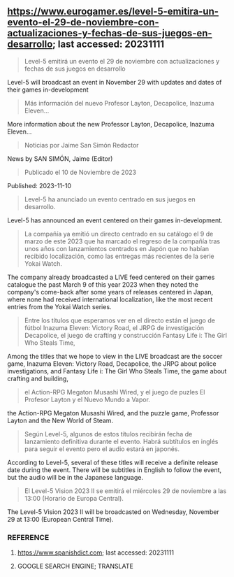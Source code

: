 ## https://www.eurogamer.es/level-5-emitira-un-evento-el-29-de-noviembre-con-actualizaciones-y-fechas-de-sus-juegos-en-desarrollo; last accessed: 20231111

> Level-5 emitirá un evento el 29 de noviembre con actualizaciones y fechas de sus juegos en desarrollo

Level-5 will broadcast an event in November 29 with updates and dates of their games in-development

> Más información del nuevo Profesor Layton, Decapolice, Inazuma Eleven...

More information about the new Professor Layton, Decapolice, Inazuma Eleven...

> Noticias por Jaime San Simón Redactor

News by SAN SIMÓN, Jaime (Editor)

> Publicado el 10 de Noviembre de 2023

Published: 2023-11-10

> Level-5 ha anunciado un evento centrado en sus juegos en desarrollo.

Level-5 has announced an event centered on their games in-development.

> La compañía ya emitió un directo centrado en su catálogo el 9 de marzo de este 2023 que ha marcado el regreso de la compañía tras unos años con lanzamientos centrados en Japón que no habían recibido localización, como las entregas más recientes de la serie Yokai Watch.

The company already broadcasted a LIVE feed centered on their games catalogue the past March 9 of this year 2023 when they noted the company's come-back after some years of releases centered in Japan, where none had received international localization, like the most recent entries from the Yokai Watch series.

> Entre los títulos que esperamos ver en el directo están el juego de fútbol Inazuma Eleven: Victory Road, el JRPG de investigación Decapolice, el juego de crafting y construcción Fantasy Life i: The Girl Who Steals Time, 

Among the titles that we hope to view in the LIVE broadcast are the soccer game, Inazuma Eleven: Victory Road, Decapolice, the JRPG about police investigations, and Fantasy Life i: The Girl Who Steals Time, the game about crafting and building,

> el Action-RPG Megaton Musashi Wired, y el juego de puzles El Profesor Layton y el Nuevo Mundo a Vapor.

the Action-RPG Megaton Musashi Wired, and the puzzle game, Professor Layton and the New World of Steam.


> Según Level-5, algunos de estos títulos recibirán fecha de lanzamiento definitiva durante el evento. Habrá subtítulos en inglés para seguir el evento pero el audio estará en japonés.

According to Level-5, several of these titles will receive a definite release date during the event. There will be subtitles in English to follow the event, but the audio will be in the Japanese language.

> El Level-5 Vision 2023 II se emitirá el miércoles 29 de noviembre a las 13:00 (Horario de Europa Central). 

The Level-5 Vision 2023 II will be broadcasted on Wednesday, November 29 at 13:00 (European Central Time).

### REFERENCE

1) https://www.spanishdict.com; last accessed: 20231111

2) GOOGLE SEARCH ENGINE; TRANSLATE
